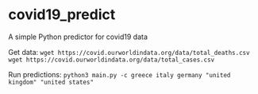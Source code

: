 # covid19_predict
A simple Python predictor for covid19 data

Get data:
`
wget https://covid.ourworldindata.org/data/total_deaths.csv
wget https://covid.ourworldindata.org/data/total_cases.csv
`

Run predictions:
`
python3 main.py -c greece italy germany "united kingdom" "united states"
`
